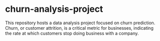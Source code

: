 # churn-analysis-project
This repository hosts a data analysis project focused on churn prediction. Churn, or customer attrition, is a critical metric for businesses, indicating the rate at which customers stop doing business with a company.
